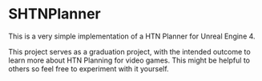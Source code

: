 # SHTNPlanner

This is a very simple implementation of a HTN Planner for Unreal Engine 4.

This project serves as a graduation project, with the intended outcome to learn more about HTN Planning for video games. This might be helpful to others so feel free to experiment with it yourself.
